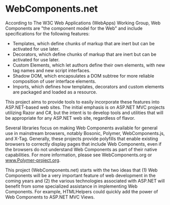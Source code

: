 WebComponents.net
=================

According to The W3C Web Applications (WebApps) Working Group, Web Components are "the component model for the Web"
and include specifications for the following features:
  - Templates, which define chunks of markup that are inert but can be activated for use later.
  - Decorators, which define chunks of markup that are inert but can be activated for use later.
  - Custom Elements, which let authors define their own elements, with new tag names and new script interfaces.
  - Shadow DOM, which encapsulates a DOM subtree for more reliable composition of user interface elements.
  - Imports, which defines how templates, decorators and custom elements are packaged and loaded as a resource.

This project aims to provide tools to easily incorporate these features into ASP.NET-based web sites.  The initial emphasis is on ASP.NET MVC projects utilizing Razor and C#, but the intent is to develop tools and utilities that will be appropriate for any ASP.NET web site, regardless of flavor.

Several libraries focus on making Web Components available for general use in mainstream browsers, notably Bosonic, Polymer, WebComponents.js, and X-Tag.  Generally, these projects provide polyfills that enable existing browsers to correctly display pages that include Web Components, even if the browsers do not understand Web Components as part of their native capabilities.  For more information, please see WebComponents.org or www.Polymer-project.org.

This project (WebComponents.net) starts with the two ideas that (1) Web Components will be a very important feature of web development in the coming years and (2) the various technologies associated with ASP.NET will benefit from some specialized assistance in implementing Web Components.  For example, HTMLHelpers could quickly add the power of Web Components to ASP.NET MVC Views.
